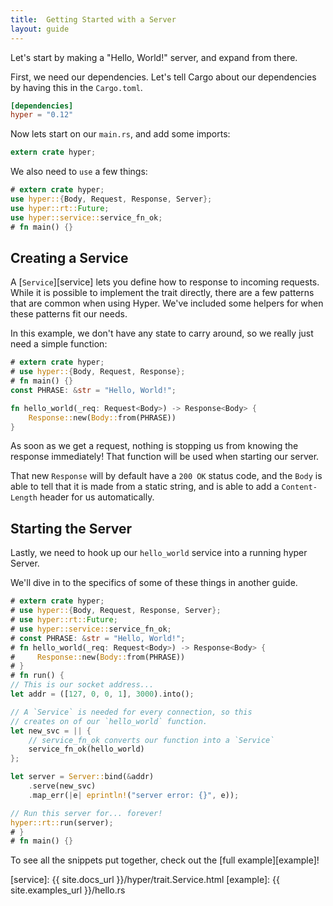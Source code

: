 ```yaml
---
title:  Getting Started with a Server
layout: guide
---
```


Let's start by making a "Hello, World!" server, and expand from there.

First, we need our dependencies. Let's tell Cargo about our dependencies by having this in the `Cargo.toml`.

```toml
[dependencies]
hyper = "0.12"
```

Now lets start on our `main.rs`, and add some imports:

```rust
extern crate hyper;
```

We also need to `use` a few things:

```rust
# extern crate hyper;
use hyper::{Body, Request, Response, Server};
use hyper::rt::Future;
use hyper::service::service_fn_ok;
# fn main() {}
```

## Creating a Service

A [`Service`][service] lets you define how to response to incoming requests.
While it is possible to implement the trait directly, there are a few patterns
that are common when using Hyper. We've included some helpers for when these
patterns fit our needs.

In this example, we don't have any state to carry around, so we really just
need a simple function:

```rust
# extern crate hyper;
# use hyper::{Body, Request, Response};
# fn main() {}
const PHRASE: &str = "Hello, World!";

fn hello_world(_req: Request<Body>) -> Response<Body> {
    Response::new(Body::from(PHRASE))
}
```

As soon as we get a request, nothing is stopping us from knowing the response
immediately! That function will be used when starting our server.

That new `Response` will by default have a `200 OK` status code, and the `Body`
is able to tell that it is made from a static string, and is able to add a
`Content-Length` header for us automatically.

## Starting the Server

Lastly, we need to hook up our `hello_world` service into a running hyper
Server.

We'll dive in to the specifics of some of these things in another guide.

```rust
# extern crate hyper;
# use hyper::{Body, Request, Response, Server};
# use hyper::rt::Future;
# use hyper::service::service_fn_ok;
# const PHRASE: &str = "Hello, World!";
# fn hello_world(_req: Request<Body>) -> Response<Body> {
#     Response::new(Body::from(PHRASE))
# }
# fn run() {
// This is our socket address...
let addr = ([127, 0, 0, 1], 3000).into();

// A `Service` is needed for every connection, so this
// creates on of our `hello_world` function.
let new_svc = || {
    // service_fn_ok converts our function into a `Service`
    service_fn_ok(hello_world)
};

let server = Server::bind(&addr)
    .serve(new_svc)
    .map_err(|e| eprintln!("server error: {}", e));

// Run this server for... forever!
hyper::rt::run(server);
# }
# fn main() {}
```

To see all the snippets put together, check out the [full example][example]!

[service]: {{ site.docs_url }}/hyper/trait.Service.html
[example]: {{ site.examples_url }}/hello.rs
